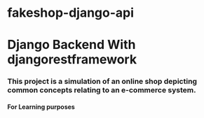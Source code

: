 # fakeshop-django-api

# Django Backend With djangorestframework

### This project is a simulation of an online shop depicting common concepts relating to an e-commerce system.

#### For Learning purposes
